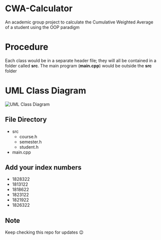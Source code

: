 # CWA-Calculator
An academic group project to calculate the Cumulative Weighted Average of a student using the OOP paradigm 

# Procedure
Each class would be in a separate header file; they will all be contained in a folder called **src**.
The main program (**main.cpp**) would be outside the **src** folder

# UML Class Diagram
![UML Class Diagram](https://github.com/MrRyt247/CWA-Calculator/blob/main/CWA%20UML.jpg)

## File Directory
- src
  - course.h
  - semester.h
  - student.h
- main.cpp

## Add your index numbers
- 1828322
- 1813122
- 1818622
- 1823122
- 1821922
- 1826322
## Note
Keep checking this repo for updates 😉
